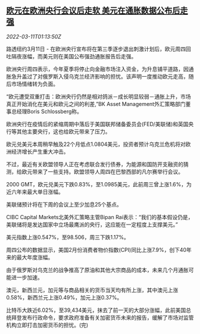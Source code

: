 <!--1646962262000-->
[欧元在欧洲央行会议后走软 美元在通胀数据公布后走强](https://cn.reuters.com/article/forex-close-0310-thur-idCNKCS2L802N)
------

<div><i>2022-03-11T01:13:50Z</i></div><p>路透纽约3月11日 - 在欧洲央行宣布将在第三季逐步退出刺激计划后，欧元周四回吐隔夜涨幅，而美元则在美国公布强劲通胀报告后走强。</p><p>欧洲央行周四表示，今年夏季将停止向金融市场注入资金，为升息铺平道路，因通胀急升盖过了对俄罗斯入侵乌克兰经济影响的担忧。该声明一度推动欧元走高，随后市场情绪转为负面。</p><p>“欧元遭受双重打击：欧洲央行仍然是相对鸽派－成长明显较弱－通胀上升，市场真正开始消化在美元和欧元之间的利差,”BK Asset Management外汇策略部门董事总经理Boris Schlossberg称。</p><p>欧洲央行在疫情后的紧缩周期中落后于美国联邦储备委员会(FED/美联储)和英国央行等其他主要央行，这也给欧元带来了压力。</p><p>欧元兑美元本周稍早触及22个月低点1.0804美元，投资者预计乌克兰危机将对欧洲经济增长产生重大冲击。</p><p>不过，最近有关欧盟领导人正在考虑联合发行债券，为能源和国防开支融资的猜测，给欧元带来了一些支持。欧盟领导人周四在巴黎西部的凡尔赛举行会议。</p><p>2000 GMT，欧元兑美元下跌0.83%，至1.0985美元，此前周三曾上涨1.6%，为近六年来最大单日涨幅。</p><p>美联储预计将在下周的会议上至少加息25个基点。</p><p>CIBC Capital Markets北美外汇策略主管Bipan Rai表示：“我们的基本假设仍是，美联储将是发达国家中立场最鹰派的央行，这应能在一定程度上支撑美元。”</p><p>美元指数上涨0.547%，至98.506，周三下跌1.17%。</p><p>周四公布的数据显示，美国2月份消费者物价指数(CPI)同比上涨7.9%，创下40年来的最大年度涨幅。</p><p>由于俄罗斯对乌克兰的战争推高了原油和其他大宗商品的成本，未来几个月通胀可能进一步加速。</p><p>澳元，新西兰元，加元等与商品相关的货币当天均有所上涨，其中澳元上涨0.58%，新西兰元上涨0.49%，加元上涨0.37%。</p><p>比特币大跌近6.02%，至39,434美元，抹去了前一天的大部分涨幅，此前美国总统拜登发布行政命令，要求政府准备有关加密货币未来的报告，缓解了市场对监管机构立即打击加密货币的担忧。(完)</p>
